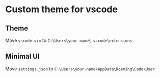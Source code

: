 # Custom theme for vscode

## Theme
Move `vscode-vim` to `C:\Users\your-name\.vscode\extensions`

## Minimal UI 
Move `settings.json` to `C:\Users\your-name\AppData\Roaming\Code\User` 

